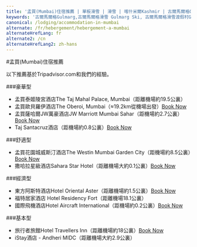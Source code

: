 ```yaml
---
title: '孟買(Mumbai)住宿推薦 | 單板滑雪 | 滑雪 | 喀什米爾Kashmir | 古爾馬爾格Gulmarg | 印度India | Skigulmarg.com'
keywords: '古爾馬爾格Gulmarg,古爾馬爾格滑雪 Gulmarg Ski, 古爾馬爾格滑雪渡假村Gulmarg Ski Resort, 喀什米爾滑雪Skiing in the Himalayas, 印度滑雪Skiing in India, 喜馬拉雅Himalaya, 喀什米爾Kashmir, Skigulmarg.com'
canonical: /lodging/accommodation-in-mumbai
alternate: /fr/hebergement/hebergement-a-mumbai
alternateHrefLang: fr
alternate2: /cn
alternateHrefLang2: zh-hans
---
```


#孟買(Mumbai)住宿推薦

以下推薦基於Tripadvisor.com和我們的經驗。

###豪華型
+ 孟買泰姬陵宮酒店The Taj Mahal Palace, Mumbai（距離機場約19.5公裏）
+ 孟買歐貝羅伊酒店The Oberoi, Mumbai（≈19.2km從機場出發）[Book Now](https://www.agoda.com/partners/partnersearch.aspx?pcs=1&cid=1650708&hl=en&hid=5647&target=_blank&classes=lodging-button)
+ 孟買薩哈爾JW萬豪酒店JW Marriott Mumbai Sahar（距機場約2.7公裏）[Book Now](https://www.agoda.com/partners/partnersearch.aspx?pcs=1&cid=1650708&hl=en&hid=871074&target=_blank&classes=lodging-button)
+ Taj Santacruz酒店（距機場約0.8公裏）[Book Now](https://www.agoda.com/partners/partnersearch.aspx?pcs=1&cid=1650708&hl=en&hid=1128612&target=_blank&classes=lodging-button)

###舒適型
+ 孟買花園城威斯汀酒店The Westin Mumbai Garden City（距機場約8.5公裏）[Book Now](https://www.agoda.com/partners/partnersearch.aspx?pcs=1&cid=1650708&hl=en&hid=195901&target=_blank&classes=lodging-button)
+ 撒哈拉星級酒店Sahara Star Hotel（距離機場大約0.1公裏）[Book Now](https://www.agoda.com/partners/partnersearch.aspx?pcs=1&cid=1650708&hl=en&hid=70697&target=_blank&classes=lodging-button)

###經濟型
+ 東方阿斯特酒店Hotel Oriental Aster（距離機場約1.5公裏）[Book Now](https://www.agoda.com/partners/partnersearch.aspx?pcs=1&cid=1650708&hl=en&hid=109690&target=_blank&classes=lodging-button)
+ 福特居家酒店 Hotel Residency Fort（距離機場18.1公裏）
+ 國際飛機酒店Hotel Aircraft International（距機場約0.2公裏）[Book Now](https://www.agoda.com/partners/partnersearch.aspx?pcs=1&cid=1650708&hl=en&hid=706382&target=_blank&classes=lodging-button)

###基本型
+ 旅行者旅館Hotel Travellers Inn（距離機場約18公裏）[Book Now](https://www.agoda.com/partners/partnersearch.aspx?pcs=1&cid=1650708&hl=en&hid=280449&target=_blank&classes=lodging-button)
+ iStay酒店 -  Andheri MIDC（距離機場大約2.9公裏）
